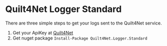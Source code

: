 ﻿# Quilt4Net Logger Standard

There are three simple steps to get your logs sent to the Quilt4Net service.
1. Get your ApiKey at [Quilt4Net](https://quilt4net.com/)
1. Get nuget package `Install-Package Quilt4Net.Logger.Standard`
